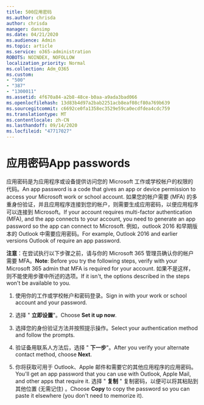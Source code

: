 ```yaml
---
title: 500应用密码
ms.author: chrisda
author: chrisda
manager: dansimp
ms.date: 04/21/2020
ms.audience: Admin
ms.topic: article
ms.service: o365-administration
ROBOTS: NOINDEX, NOFOLLOW
localization_priority: Normal
ms.collection: Adm_O365
ms.custom:
- "500"
- "387"
- "1300011"
ms.assetid: 4f670a84-a2b8-48ce-b0aa-a9ada3bad066
ms.openlocfilehash: 13d83b4d97a2bab2251acb8eaf08cf80a769b639
ms.sourcegitcommit: c6692ce0fa1358ec3529e59ca0ecdfdea4cdc759
ms.translationtype: MT
ms.contentlocale: zh-CN
ms.lasthandoff: 09/14/2020
ms.locfileid: "47717027"
---
```

# <a name="app-passwords"></a><span data-ttu-id="09090-102">应用密码</span><span class="sxs-lookup"><span data-stu-id="09090-102">App passwords</span></span>

<span data-ttu-id="09090-103">应用密码是为应用程序或设备提供访问您的 Microsoft 工作或学校帐户的权限的代码。</span><span class="sxs-lookup"><span data-stu-id="09090-103">An app password is a code that gives an app or device permission to access your Microsoft work or school account.</span></span> <span data-ttu-id="09090-104">如果您的帐户需要 (MFA) 的多重身份验证，并且应用程序连接到您的帐户，则需要生成应用密码，以便应用程序可以连接到 Microsoft。</span><span class="sxs-lookup"><span data-stu-id="09090-104">If your account requires multi-factor authentication (MFA), and the app connects to your account, you need to generate an app password so the app can connect to Microsoft.</span></span> <span data-ttu-id="09090-105">例如，outlook 2016 和早期版本的 Outlook 中需要应用密码。</span><span class="sxs-lookup"><span data-stu-id="09090-105">For example, Outlook 2016 and earlier versions Outlook of require an app password.</span></span>

 <span data-ttu-id="09090-106">**注意**：在尝试执行以下步骤之前，请与你的 Microsoft 365 管理员确认你的帐户需要 MFA。</span><span class="sxs-lookup"><span data-stu-id="09090-106">**Note**: Before you try the following steps, verify with your Microsoft 365 admin that MFA is required for your account.</span></span> <span data-ttu-id="09090-107">如果不是这样，则不能使用步骤中所述的选项。</span><span class="sxs-lookup"><span data-stu-id="09090-107">If it isn't, the options described in the steps won't be available to you.</span></span>

1. <span data-ttu-id="09090-108">使用你的工作或学校帐户和密码登录。</span><span class="sxs-lookup"><span data-stu-id="09090-108">Sign in with your work or school account and your password.</span></span>

2. <span data-ttu-id="09090-109">选择 " **立即设置**"。</span><span class="sxs-lookup"><span data-stu-id="09090-109">Choose **Set it up now**.</span></span>

3. <span data-ttu-id="09090-110">选择您的身份验证方法并按照提示操作。</span><span class="sxs-lookup"><span data-stu-id="09090-110">Select your authentication method and follow the prompts.</span></span>

4. <span data-ttu-id="09090-111">验证备用联系人方法后，选择 " **下一步**"。</span><span class="sxs-lookup"><span data-stu-id="09090-111">After you verify your alternate contact method, choose **Next**.</span></span>

5. <span data-ttu-id="09090-112">你将获取可用于 Outlook、Apple 邮件和需要它的其他应用程序的应用密码。</span><span class="sxs-lookup"><span data-stu-id="09090-112">You'll get an app password that you can use with Outlook, Apple Mail, and other apps that require it.</span></span> <span data-ttu-id="09090-113">选择 " **复制** " 复制密码，以便可以将其粘贴到其他位置 (无需记住) 。</span><span class="sxs-lookup"><span data-stu-id="09090-113">Choose **Copy** to copy the password so you can paste it elsewhere (you don't need to memorize it).</span></span>
